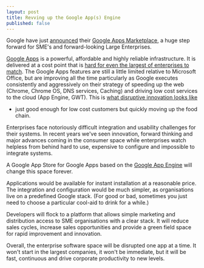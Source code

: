 ```yaml
---
layout: post
title: Revving up the Google App(s) Engine
published: false
---
```


Google have just [announced](http://googleblog.blogspot.com/2010/03/open-for-business-google-apps.html)
their [Google Apps Marketplace](http://www.google.com/enterprise/marketplace/home),
a huge step forward for SME's and forward-looking Large Enterprises.

[Google Apps](http://www.google.com/apps/) is a powerful, affordable and highly
reliable infrastructure. It is delivered at a cost point that is [hard for even
the largest of enterprises to match](http://www.e-gineer.com/v2/blog/2010/01/two-worlds-colliding-small-and-nimble.htm).
The Google Apps features are still a little limited relative to Microsoft
Office, but are improving all the time particularly as Google executes
consistently and aggressively on their strategy of speeding up the web (Chrome,
Chrome OS, DNS services, Caching) and driving low cost services to the cloud
(App Engine, GWT). This is [what disruptive innovation looks like](http://www.businessweek.com/chapter/christensen.htm)
- just good enough for low cost customers but quickly moving up the food chain.

Enterprises face notoriously difficult integration and usability challenges for
their systems. In recent years we've seen innovation, forward thinking and major
advances coming in the consumer space while enterprises watch helpless from
behind hard to use, expensive to configure and impossible to integrate systems.

A Google App Store for Google Apps based on the [Google App Engine](http://code.google.com/appengine/)
will change this space forever.

Applications would be available for instant installation at a reasonable price.
The integration and configuration would be much simpler, as organisations live
on a predefined Google stack. (For good or bad, sometimes you just need to
choose a particular cool-aid to drink for a while.)

Developers will flock to a platform that allows simple marketing and
distribution access to SME organisations with a clear stack. It will reduce
sales cycles, increase sales opportunities and provide a green field space for
rapid improvement and innovation.

Overall, the enterprise software space will be disrupted one app at a time. It
won't start in the largest companies, it won't be immediate, but it will be
fast, continuous and drive corporate productivity to new levels.
